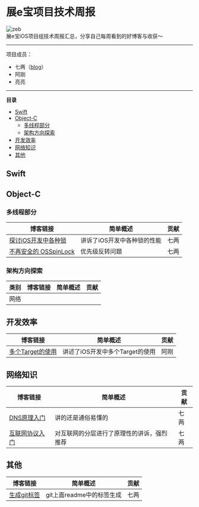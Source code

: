 # 展e宝项目技术周报
![zeb](https://img.shields.io/github/license/mashape/apistatus.svg)
<br>
展e宝iOS项目组技术周报汇总，分享自己每周看到的好博客与收获～

***

项目成员：

* 七两（[blog](developfan.com)）
* 阿刚
* 亮亮

***

**目录**

- [Swift](#Swift)
- [Object-C](#Object-C)
  - [多线程部分](#多线程部分)
  - [架构方向探索](#架构方向探索)
- [开发效率](#开发效率)
- [网络知识](#网络知识)
- [其他](#其他)


## Swift
## Object-C
### 多线程部分
|博客链接          |简单概述         |贡献         |
|----------------|----------------|-------------|
|[探讨iOS开发中各种锁](https://juejin.im/entry/5859236061ff4b006cbaae2d)|讲诉了iOS开发中各种锁的性能|七两|
|[不再安全的 OSSpinLock](https://blog.ibireme.com/2016/01/16/spinlock_is_unsafe_in_ios/)|优先级反转问题|七两|
### 架构方向探索
|类别|博客链接          |简单概述         |贡献         |
|---|----------------|----------------|-------------|
|网络|                |               |              |

## 开发效率
|博客链接          |简单概述         |贡献         |
|----------------|----------------|-------------|
|[多个Target的使用](http://www.jianshu.com/p/d1608ff946a9)|讲述了iOS开发中多个Target的使用|阿刚|
## 网络知识
|博客链接          |简单概述         |贡献         |
|----------------|----------------|-------------|
|[DNS原理入门](http://www.ruanyifeng.com/blog/2016/06/dns.html)|讲的还是通俗易懂的|七两|
|[互联网协议入门](http://www.ruanyifeng.com/blog/2012/05/internet_protocol_suite_part_i.html)|对互联网的分层进行了原理性的讲诉，强烈推荐|七两|
## 其他
|博客链接          |简单概述         |贡献         |
|----------------|----------------|-------------|
|[生成git标签](https://shields.io)|git上面readme中的标签生成|七两|

